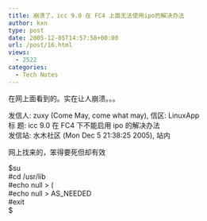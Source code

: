 ```yaml
---
title: 崩溃了，icc 9.0 在 FC4 上面无法使用ipo的解决办法
author: kxn
type: post
date: 2005-12-05T14:57:58+00:00
url: /post/16.html
views:
  - 2522
categories:
  - Tech Notes
---
```


在网上面看到的。实在让人崩溃。。。

发信人: zuxy (Come May, come what may), 信区: LinuxApp  
标 题: icc 9.0 在 FC4 下不能启用 ipo 的解决办法  
发信站: 水木社区 (Mon Dec 5 21:38:25 2005), 站内

网上找来的，笨得要死但却有效

$su  
#cd /usr/lib  
#echo null > \(  
#echo null > AS_NEEDED  
#exit  
$
